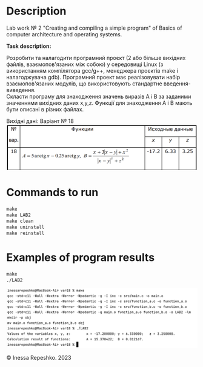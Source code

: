 # Description
Lab work № 2 "Creating and compiling a simple program" of Basics of computer architecture and operating systems.

**Task description:**

Розробити та налагодити програмний проєкт (2 або більше вихідних файлів, взаємопов'язаних між собою) у середовищі Linux (з використанням компілятора gcc/g++, менеджера проєктів make і налагоджувача gdb).  Програмний проект має реалізовувати набір взаємопов'язаних модулів, що використовують стандартне введення-виведення.  
Скласти програму для знаходження значень виразів А і В за заданими значеннями вихідних даних x,y,z. Функції для знаходження А і В мають бути описані в різних файлах.

Вихідні дані: Варіант № 18
![var18](https://github.com/InessaRepeshko/basics-of-computer-architecture-and-operating-systems/blob/main/lab2/var18/screens/var18.png)

# Commands to run
```
make
make LAB2
make clean
make uninstall
make reinstall
```

# Examples of program results
```
make
./LAB2
```
![results_var18](https://github.com/InessaRepeshko/basics-of-computer-architecture-and-operating-systems/blob/main/lab2/var18/screens/results_var18.png)

© Inessa Repeshko. 2023
